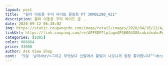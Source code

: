 ```yaml
---
layout: post 
title:  "휠라 아동용 꾸미 라이트 운동화 PT 3RM01298_421" 
description: 휠라 아동용 꾸미 라이트 운 ..
date: 2020-09-12 06:30:02 
img: https://static.coupangcdn.com/image/retail/images/2020/04/16/12/4/61208ecc-ed1f-4816-b11d-333023e09472.jpg 
linkUrl: https://link.coupang.com/re/AFFSDP?lptag=AF3600438&subid=ahnPublicAsk&pageKey=1983546803&itemId=2576350589&vendorItemId=70560811293&traceid=V0-113-a97f27cca18e7d93 
categories: [1005] 
color: 006064 
price: 33600 
author: Ask View Shop 
cont:  "5살  남아<br/>그리고 무엇보다 신발에서 불빛이 나오니까 엄청 좋아합니다^^<br/>근데  170을 할것인가 180을 할것인가 고민 많이함.<br/><br/>딱맞아서 신발 바꿀때가 됐었음.<br/><br/>발 길이  155160mm(종이에  발대고  그려서  가장 긴 길이)<br/>발에 살이 없고 볼이 살짝있음.<br/>(거의  보통 발임)<br/>발크기도 그정도  길이라서 한단계는 필히 업해야하는... <br/><br/>사이즈 12단계 업해야한다는 후기보고 170샀음.<br/><br/>사이즈 고민되시는 분들은 그냥 실측해서 비교해보시고 구매하시는게 제일 정확하니까 너무 고민하지 마시고 줄자로 재보세용!!<br/>사이즈는 원래 160신는데 발볼이 있는편이라 170으로 샀더니 딱 맞네요! 180으로 샀어도 괜찮았을 것 같다는 생각이 들었어요ㅎ<br/>신겨보니  적당히 잘 맞음.<br/> 신을때 힘들어서 그렇지 괜찮음.<br/><br/>실물이  훨씬  예쁨.<br/>  불 들어올때 글자모양이라 더 예뻤음.<br/><br/>아디다스운동화가  140인데  신발 밑창를 꺼내서 재보니 16cm<br/>아이 신발치고는 가격이 비싸지만 너무 이뻐요 아기 발사이즈 14센티인데 휠라꾸미 운동화 150 너무 편하게 신어서 낡아가지고 불나오는거 사주고 싶었는데 매장에서는 사이즈가 160부터라서 살수가 없더라구요 어디매장을 가더라도 160부터 있어요 혹시나 싶어서 찾아봤는데 우와 여기서는 140부터 있네요 감동 ㅋㅋㅋ 바로 주문했어요 역시나 너무너무 이뿌고 좋아요 근데 그냥 꾸미 운동화보다는 좀 덜부드러워서 신길때 뻑뻑하네요 그래도 불나오는거 반짝반짝 이뿌고 아이도 좋아해요 꾸미시리즈는 무조건 한사이즈 업하셔야되요 작게 나왔어요 울애기 첨엔 새신발 낯설어서 안신는다더니 한번 신고나서는 즇다고 잘신고 걸을때마다 이거봐! 이거봐! 하면서 좋아해요<br/>아이가  너무 너무 좋아함.<br/>.<br/> 새신발 소중히 안고다니고 있음<br/>아이가 평소에  좋아하는 아디다스 신발이 있는데 이게 좀 크게 나온거라 한단계  다운시켜서  신겼는데 요즘보니  꽉 끼는건아닌데<br/>우째 이걸 신고다녔나 싶었음.<br/><br/>조카 생일선물로 구매했습니다!! 발 넣는 부분이 일체형이라 신을 때 힘을 좀 줘야되지만 너무 마음에 들어서 조카가 괜찮다고 하네요ㅋㅋㅋㅋ<br/>조카도 마음에 들고 선물해준 이모 마음에도 쏙든 제품입니다♥<br/>참고로 21개월 14키로에 95센티정도 되는 남자아이예요 5만원 살짝 넘는 가격에 부담은 좀 되지만 휠라에 불도 엄청 이뿌게 잘나오고 싸구려 금방 떨어지는거 신는것보다 훨씬 좋은것 같아요 흰색도 사고싶은데 때가 금방타고 세탁해도 잘 안지워져서 이번엔 네이비로 구매했네요 이뻐요 ㅋㅋㅋ 불이 얼마나 오래갈지는 모르겠지만 오래갔으면 좋겠어용 밤에 진짜 이뻐요<br/>평소 신발 사이즈150160 (브랜드별로  신발 크기다름)<br/>후기보니 신을때  입구가 좁고 늘어나는 탄력이 덜해서  정사이즈는  힘들대서  180을 사도 될것같긴하지만 앞이 너무 남아도는것도 싫어서  170샀음.<br/><br/>" 
---
```

